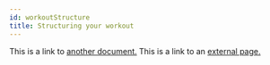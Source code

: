 ```yaml
---
id: workoutStructure
title: Structuring your workout
---
```


This is a link to [another document.](doc3.md) This is a link to an [external page.](http://www.example.com/)
